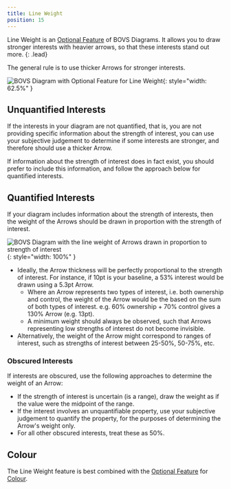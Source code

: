 ```yaml
---
title: Line Weight
position: 15
---
```


Line Weight is an [Optional Feature](/visualisation/optional) of BOVS Diagrams. It allows you to draw stronger interests with heavier arrows, so that these interests stand out more.
{: .lead}

The general rule is to use thicker Arrows for stronger interests.

![BOVS Diagram with Optional Feature for Line Weight](/visualisation/diagrams/bovs-optional-weight.png){: style="width: 62.5%" }


## Unquantified Interests

If the interests in your diagram are not quantified, that is, you are not providing specific information about the strength of interest, you can use your subjective judgement to determine if some interests are stronger, and therefore should use a thicker Arrow.

If information about the strength of interest does in fact exist, you should prefer to include this information, and follow the approach below for quantified interests.


## Quantified Interests

If your diagram includes information about the strength of interests, then the weight of the Arrows should be drawn in proportion with the strength of interest.

![BOVS Diagram with the line weight of Arrows drawn in proportion to strength of interest](/visualisation/diagrams/bovs-optional-weight-calculation.png){: style="width: 100%" }

* Ideally, the Arrow thickness will be perfectly proportional to the strength of interest. For instance, if 10pt is your baseline, a 53% interest would be drawn using a 5.3pt Arrow.
  * Where an Arrow represents two types of interest, i.e. both ownership and control, the weight of the Arrow would be the based on the sum of both types of interest. e.g. 60% ownership + 70% control gives a 130% Arrow (e.g. 13pt).
  * A minimum weight should always be observed, such that Arrows representing low strengths of interest do not become invisible.
* Alternatively, the weight of the Arrow might correspond to ranges of interest, such as strengths of interest between 25-50%, 50-75%, etc.

### Obscured Interests

If interests are obscured, use the following approaches to determine the weight of an Arrow:

* If the strength of interest is uncertain (is a range), draw the weight as if the value were the midpoint of the range.
* If the interest involves an unquantifiable property, use your subjective judgement to quantify the property, for the purposes of determining the Arrow's weight only.
* For all other obscured interests, treat these as 50%.


## Colour

The Line Weight feature is best combined with the [Optional Feature](/visualisation/optional) for [Colour](/visualisation/optional/colour).
